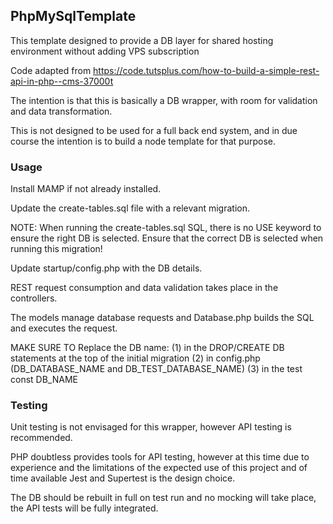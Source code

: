 ## PhpMySqlTemplate

This template designed to provide a DB layer for shared hosting environment without adding VPS subscription

Code adapted from https://code.tutsplus.com/how-to-build-a-simple-rest-api-in-php--cms-37000t

The intention is that this is basically a DB wrapper, with room for validation and data transformation.

This is not designed to be used for a full back end system, and in due course the intention is to build a node template for that purpose.

### Usage

Install MAMP if not already installed.

Update the create-tables.sql file with a relevant migration.

NOTE: When running the create-tables.sql SQL, there is no USE keyword to ensure the right DB is selected. Ensure that the correct DB is selected when running this migration!

Update startup/config.php with the DB details.

REST request consumption and data validation takes place in the controllers.

The models manage database requests and Database.php builds the SQL and executes the request.

MAKE SURE TO Replace the DB name:
(1) in the DROP/CREATE DB statements at the top of the initial migration
(2) in config.php (DB_DATABASE_NAME and DB_TEST_DATABASE_NAME)
(3) in the test const DB_NAME

### Testing

Unit testing is not envisaged for this wrapper, however API testing is recommended.

PHP doubtless provides tools for API testing, however at this time due to experience and the limitations of the expected use of this project and of time available Jest and Supertest is the design choice.

The DB should be rebuilt in full on test run and no mocking will take place, the API tests will be fully integrated.
